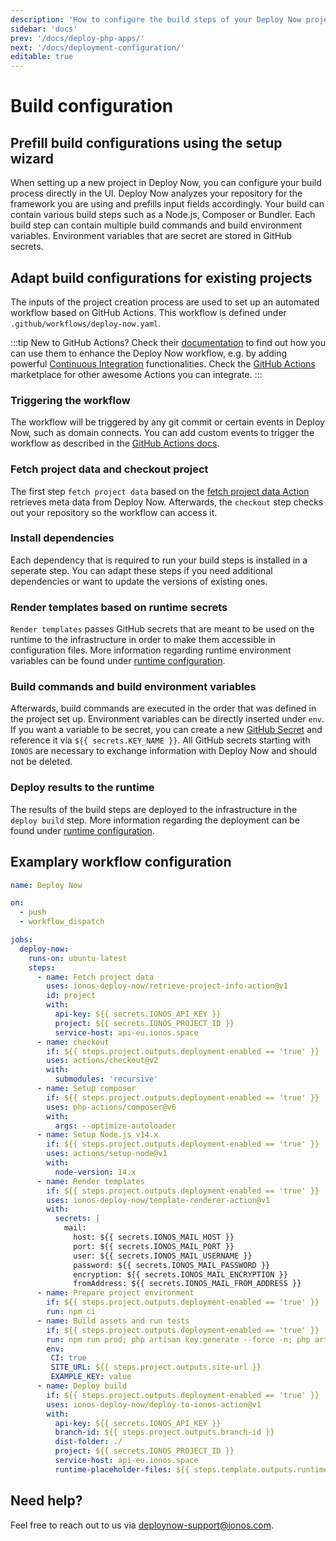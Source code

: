 ```yaml
---
description: 'How to configure the build steps of your Deploy Now project. Deploy Now detects your framework from the repository and sets up a GitHub Actions workflow accordingly.'
sidebar: 'docs'
prev: '/docs/deploy-php-apps/'
next: '/docs/deployment-configuration/'
editable: true
---
```


# Build configuration

## Prefill build configurations using the setup wizard

When setting up a new project in Deploy Now, you can configure your build process directly in the UI. Deploy Now analyzes your repository for the framework you are using and prefills input fields accordingly. Your build can contain various build steps such as a Node.js, Composer or Bundler. Each build step can contain multiple build commands and build environment variables. Environment variables that are secret are stored in GitHub secrets.

## Adapt build configurations for existing projects

The inputs of the project creation process are used to set up an automated workflow based on GitHub Actions. This workflow is defined under `.github/workflows/deploy-now.yaml`.

:::tip
New to GitHub Actions? Check their [documentation](https://docs.github.com/en/actions) to find out how you can use them to enhance the Deploy Now workflow, e.g. by adding  powerful [Continuous Integration](https://docs.github.com/en/actions/automating-builds-and-tests/about-continuous-integration) functionalities. Check the [GitHub Actions](https://github.com/marketplace?type=actions) marketplace for other awesome Actions you can integrate.
:::

### Triggering the workflow

The workflow will be triggered by any git commit or certain events in Deploy Now, such as domain connects. You can add custom events to trigger the workflow as described in the [GitHub Actions docs](https://docs.github.com/en/actions/using-workflows/workflow-syntax-for-github-actions#on).

### Fetch project data and checkout project

The first step `fetch project data` based on the [fetch project data Action](https://github.com/ionos-deploy-now/retrieve-project-info-action) retrieves meta data from Deploy Now. Afterwards, the `checkout` step checks out your repository so the workflow can access it. 

### Install dependencies

Each dependency that is required to run your build steps is installed in a seperate step. You can adapt these steps if you need additional dependencies or want to update the versions of existing ones. 

### Render templates based on runtime secrets

`Render templates` passes GitHub secrets that are meant to be used on the runtime to the infrastructure in order to make them accessible in configuration files. More information regarding runtime environment variables can be found under [runtime configuration](/docs/runtime-configuration). 

### Build commands and build environment variables

Afterwards, build commands are executed in the order that was defined in the project set up. Environment variables can be directly inserted under `env`. If you want a variable to be secret, you can create a new [GitHub Secret](https://docs.github.com/en/actions/security-guides/encrypted-secrets) and reference it via `${{ secrets.KEY_NAME }}`. All GitHub secrets starting with `IONOS` are necessary to exchange information with Deploy Now and should not be deleted.

### Deploy results to the runtime

The results of the build steps are deployed to the infrastructure in the `deploy build` step. More information regarding the deployment can be found under [runtime configuration](/docs/runtime-configuration).

## Examplary workflow configuration

``` yaml
name: Deploy Now

on:
  - push
  - workflow_dispatch

jobs:
  deploy-now:
    runs-on: ubuntu-latest
    steps:
      - name: Fetch project data
        uses: ionos-deploy-now/retrieve-project-info-action@v1
        id: project
        with:
          api-key: ${{ secrets.IONOS_API_KEY }}
          project: ${{ secrets.IONOS_PROJECT_ID }}
          service-host: api-eu.ionos.space
      - name: checkout
        if: ${{ steps.project.outputs.deployment-enabled == 'true' }}
        uses: actions/checkout@v2
        with:
          submodules: 'recursive'
      - name: Setup composer
        if: ${{ steps.project.outputs.deployment-enabled == 'true' }}
        uses: php-actions/composer@v6
        with:
          args: --optimize-autoloader
      - name: Setup Node.js v14.x
        if: ${{ steps.project.outputs.deployment-enabled == 'true' }}
        uses: actions/setup-node@v1
        with:
          node-version: 14.x
      - name: Render templates
        if: ${{ steps.project.outputs.deployment-enabled == 'true' }}
        uses: ionos-deploy-now/template-renderer-action@v1
        with:
          secrets: |
            mail:
              host: ${{ secrets.IONOS_MAIL_HOST }}
              port: ${{ secrets.IONOS_MAIL_PORT }}
              user: ${{ secrets.IONOS_MAIL_USERNAME }}
              password: ${{ secrets.IONOS_MAIL_PASSWORD }}
              encryption: ${{ secrets.IONOS_MAIL_ENCRYPTION }}
              fromAddress: ${{ secrets.IONOS_MAIL_FROM_ADDRESS }}
      - name: Prepare project environment
        if: ${{ steps.project.outputs.deployment-enabled == 'true' }}
        run: npm ci
      - name: Build assets and run tests
        if: ${{ steps.project.outputs.deployment-enabled == 'true' }}
        run: npm run prod; php artisan key:generate --force -n; php artisan test;
        env:
         CI: true
         SITE_URL: ${{ steps.project.outputs.site-url }}
         EXAMPLE_KEY: value
      - name: Deploy build
        if: ${{ steps.project.outputs.deployment-enabled == 'true' }}
        uses: ionos-deploy-now/deploy-to-ionos-action@v1
        with:
          api-key: ${{ secrets.IONOS_API_KEY }}
          branch-id: ${{ steps.project.outputs.branch-id }}
          dist-folder: ./
          project: ${{ secrets.IONOS_PROJECT_ID }}
          service-host: api-eu.ionos.space
          runtime-placeholder-files: ${{ steps.template.outputs.runtime-placeholder-files }}

```

## Need help?
Feel free to reach out to us via <a href="mailto:deploynow-support@ionos.com">deploynow-support@ionos.com</a>.

